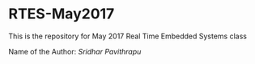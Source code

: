 # RTES-May2017
  
This is the repository for May 2017 Real Time Embedded Systems class

Name of the Author: *Sridhar Pavithrapu*
